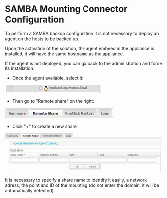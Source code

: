 # SAMBA Mounting Connector Configuration

 To perform a SAMBA backup configuration it is not necessary to deploy an agent on the hosts to be backed up.

Upon the activation of the solution, the agent embeed in the appliance is installed, it will have the same hostname as the appliance.

If the agent is not deployed, you can go back to the administration and force its installation.

* Once the agent available, select it:

![](../../.gitbook/assets/image%20%2834%29.png)

* Then go to  "Remote share" on the right:

![](../../.gitbook/assets/menu_remote_share.gif)

* Click "+" to create a new share

![](../../.gitbook/assets/new_share.gif)

It is necessary to specify a share name to identify it easily, a network adress, the point and ID of the mounting \(do not enter the domain, it will be automatically detected\). 

